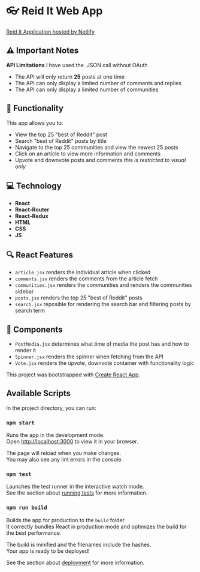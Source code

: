 # 👓 Reid It Web App
[Reid It Application hosted by Netlify](https://reidit.netlify.app/)


## ⚠️ Important Notes 

**API Limitations** I have used the .JSON call without OAuth

 - The API will only return **25** posts at one time
 - The API can only display a limited number of comments and replies
 - The API can only display a limited number of communities
 
## 🎯 Functionality 

This app allows you to:  

- View the top 25 "best of Reddit" post  
- Search "best of Reddit" posts by title
- Navigate to the top 25 communities and view the newest 25 posts 
- Click on an article to view more information and comments  
- Upvote and downvote posts and comments *this is restricted to visual only*

## 💻 Technology
- **React**
- **React-Router**
- **React-Redux**
- **HTML**
- **CSS**
- **JS**

## 🔍 React Features
- `article.jsx` renders the individual article when clicked
- `comments.jsx` renders the comments from the article fetch
- `communities.jsx` renders the communities and renders the communities sidebar
- `posts.jsx` renders the top 25 "best of Reddit" posts
- `search.jsx` reposible for rendering the search bar and filtering posts by search term


## 📂 Components
- `PostMedia.jsx` determines what time of media the post has and how to render it
- `Spinner.jsx` renders the spinner when fetching from the API
- `Vote.jsx` renders the upvote, downvote container with functionality logic



This project was bootstrapped with [Create React App](https://github.com/facebook/create-react-app).

## Available Scripts

In the project directory, you can run:

### `npm start`

Runs the app in the development mode.\
Open [http://localhost:3000](http://localhost:3000) to view it in your browser.

The page will reload when you make changes.\
You may also see any lint errors in the console.

### `npm test`

Launches the test runner in the interactive watch mode.\
See the section about [running tests](https://facebook.github.io/create-react-app/docs/running-tests) for more information.

### `npm run build`

Builds the app for production to the `build` folder.\
It correctly bundles React in production mode and optimizes the build for the best performance.

The build is minified and the filenames include the hashes.\
Your app is ready to be deployed!

See the section about [deployment](https://facebook.github.io/create-react-app/docs/deployment) for more information.